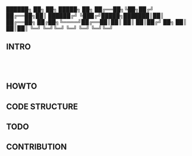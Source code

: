 
██████╗ ██╗  ██╗      █████╗ ██╗
██╔══██╗╚██╗██╔╝     ██╔══██╗██║
██████╔╝ ╚███╔╝█████╗███████║██║
██╔══██╗ ██╔██╗╚════╝██╔══██║██║
██║  ██║██╔╝ ██╗     ██║  ██║██║
╚═╝  ╚═╝╚═╝  ╚═╝     ╚═╝  ╚═╝╚═╝
                                
## INTRO
                                                                                           
## HOWTO

## CODE STRUCTURE

## TODO

## CONTRIBUTION
                                                                                            
